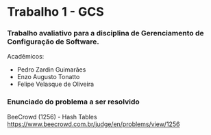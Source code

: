 # Trabalho 1 - GCS
### Trabalho avaliativo para a disciplina de Gerenciamento de Configuração de Software.

Acadêmicos:

- Pedro Zardin Guimarães
- Enzo Augusto Tonatto
- Felipe Velasque de Oliveira

### Enunciado do problema a ser resolvido

BeeCrowd (1256) - Hash Tables
https://www.beecrowd.com.br/judge/en/problems/view/1256
